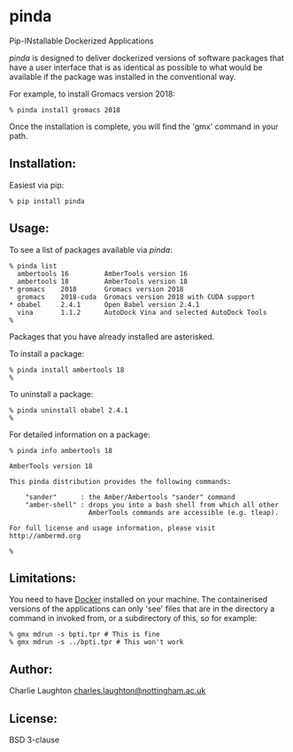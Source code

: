 # pinda

Pip-INstallable Dockerized Applications

*pinda* is designed to deliver dockerized versions of software packages that have a user interface that is as identical
as possible to what would be available if the package was installed in the conventional way.

For example, to install Gromacs version 2018:
```
% pinda install gromacs 2018
```
Once the installation is complete, you will find the 'gmx' command in your path.

## Installation:

Easiest via pip:
```
% pip install pinda
```

## Usage:

To see a list of packages available via *pinda*:
```
% pinda list
  ambertools 16         AmberTools version 16
  ambertools 18         AmberTools version 18
* gromacs    2018       Gromacs version 2018
  gromacs    2018-cuda  Gromacs version 2018 with CUDA support
* obabel     2.4.1      Open Babel version 2.4.1
  vina       1.1.2      AutoDock Vina and selected AutoDock Tools
%
```
Packages that you have already installed are asterisked.

To install a package:
```
% pinda install ambertools 18
%
```

To uninstall a package:
```
% pinda uninstall obabel 2.4.1
%
```

For detailed information on a package:
```
% pinda info ambertools 18

AmberTools version 18

This pinda distribution provides the following commands:

    "sander"      : the Amber/Ambertools "sander" command
    "amber-shell" : drops you into a bash shell from which all other
                    AmberTools commands are accessible (e.g. tleap).

For full license and usage information, please visit http://ambermd.org

%
```
## Limitations:

You need to have [Docker](http://docker.com) installed on your machine. The containerised versions of the applications can
only 'see' files that are in the directory a command in invoked from, or a subdirectory of this, so for example:
```
% gmx mdrun -s bpti.tpr # This is fine
% gmx mdrun -s ../bpti.tpr # This won't work
```

## Author:

Charlie Laughton charles.laughton@nottingham.ac.uk

## License:

BSD 3-clause
